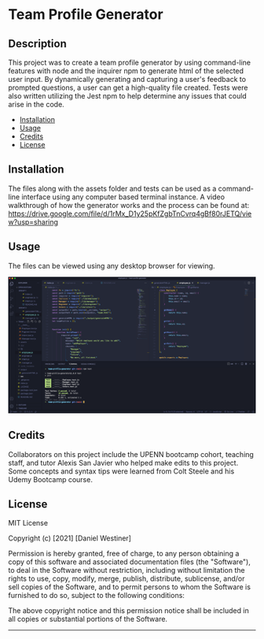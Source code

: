 # Team Profile Generator

## Description

This project was to create a team profile generator by using command-line features with node and the inquirer npm to generate html of the selected user input. By dynamically generating and capturing  a user's feedback to prompted questions, a user can get a high-quality file created. Tests were also written utilizing the Jest npm to help determine any issues that could arise in the code.

- [Installation](#installation)
- [Usage](#usage)
- [Credits](#credits)
- [License](#license)

## Installation

The files along with the assets folder and tests can be used as a command-line interface using any computer based terminal instance. A video walkthrough of how the generator works and the process can be found at: https://drive.google.com/file/d/1rMx_D1y25pKfZgbTnCvrq4gBf80rJETQ/view?usp=sharing

## Usage

The files can be viewed using any desktop browser for viewing.

![Screenshot](./assets/screenshot.png)

## Credits

Collaborators on this project include the UPENN bootcamp cohort, teaching staff, and tutor Alexis San Javier who helped make edits to this project. Some concepts and syntax tips were learned from Colt Steele and his Udemy Bootcamp course.

## License

MIT License

Copyright (c) [2021] [Daniel Westiner]

Permission is hereby granted, free of charge, to any person obtaining a copy
of this software and associated documentation files (the "Software"), to deal
in the Software without restriction, including without limitation the rights
to use, copy, modify, merge, publish, distribute, sublicense, and/or sell
copies of the Software, and to permit persons to whom the Software is
furnished to do so, subject to the following conditions:

The above copyright notice and this permission notice shall be included in all
copies or substantial portions of the Software.

---
